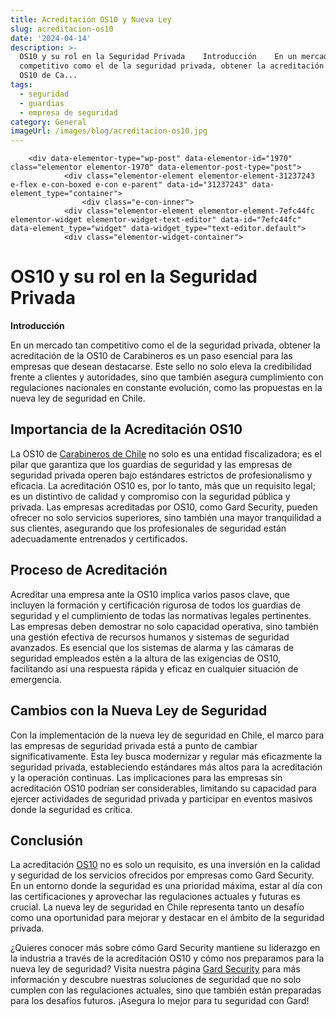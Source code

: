 ```yaml
---
title: Acreditación OS10 y Nueva Ley
slug: acreditacion-os10
date: '2024-04-14'
description: >-
  OS10 y su rol en la Seguridad Privada    Introducción    En un mercado tan
  competitivo como el de la seguridad privada, obtener la acreditación de la
  OS10 de Ca...
tags:
  - seguridad
  - guardias
  - empresa de seguridad
category: General
imageUrl: /images/blog/acreditacion-os10.jpg
---
```


		<div data-elementor-type="wp-post" data-elementor-id="1970" class="elementor elementor-1970" data-elementor-post-type="post">
				<div class="elementor-element elementor-element-31237243 e-flex e-con-boxed e-con e-parent" data-id="31237243" data-element_type="container">
					<div class="e-con-inner">
				<div class="elementor-element elementor-element-7efc44fc elementor-widget elementor-widget-text-editor" data-id="7efc44fc" data-element_type="widget" data-widget_type="text-editor.default">
				<div class="elementor-widget-container">
									
<h1 class="wp-block-heading" id="h-os10-y-su-rol-en-la-seguridad-privada">OS10 y su rol en la Seguridad Privada</h1>



<p class=""><strong>Introducción</strong></p>



<p class="">En un mercado tan competitivo como el de la seguridad privada, obtener la acreditación de la OS10 de Carabineros es un paso esencial para las empresas que desean destacarse. Este sello no solo eleva la credibilidad frente a clientes y autoridades, sino que también asegura cumplimiento con regulaciones nacionales en constante evolución, como las propuestas en la nueva ley de seguridad en Chile.</p>



<h2 class="wp-block-heading" id="h-importancia-de-la-acreditacion-os10"><strong>Importancia de la Acreditación OS10</strong></h2>



<p class="">La OS10 de <a href="http://www.carabineros.cl"rel="noopener noreferrer">Carabineros de Chile</a> no solo es una entidad fiscalizadora; es el pilar que garantiza que los guardias de seguridad y las empresas de seguridad privada operen bajo estándares estrictos de profesionalismo y eficacia. La acreditación OS10 es, por lo tanto, más que un requisito legal; es un distintivo de calidad y compromiso con la seguridad pública y privada. Las empresas acreditadas por OS10, como Gard Security, pueden ofrecer no solo servicios superiores, sino también una mayor tranquilidad a sus clientes, asegurando que los profesionales de seguridad están adecuadamente entrenados y certificados.</p>



<h2 class="wp-block-heading" id="h-proceso-de-acreditacion"><strong>Proceso de Acreditación</strong></h2>



<p class="">Acreditar una empresa ante la OS10 implica varios pasos clave, que incluyen la formación y certificación rigurosa de todos los guardias de seguridad y el cumplimiento de todas las normativas legales pertinentes. Las empresas deben demostrar no solo capacidad operativa, sino también una gestión efectiva de recursos humanos y sistemas de seguridad avanzados. Es esencial que los sistemas de alarma y las cámaras de seguridad empleados estén a la altura de las exigencias de OS10, facilitando así una respuesta rápida y eficaz en cualquier situación de emergencia.</p>



<h2 class="wp-block-heading" id="h-cambios-con-la-nueva-ley-de-seguridad"><strong>Cambios con la Nueva Ley de Seguridad</strong></h2>



<p class="">Con la implementación de la nueva ley de seguridad en Chile, el marco para las empresas de seguridad privada está a punto de cambiar significativamente. Esta ley busca modernizar y regular más eficazmente la seguridad privada, estableciendo estándares más altos para la acreditación y la operación continuas. Las implicaciones para las empresas sin acreditación OS10 podrían ser considerables, limitando su capacidad para ejercer actividades de seguridad privada y participar en eventos masivos donde la seguridad es crítica.</p>



<h2 class="wp-block-heading" id="h-conclusion"><strong>Conclusión</strong></h2>



<p class="">La acreditación <a href="https://www.zosepcar.cl/OS10.php" rel="noopener noreferrer" target="_blank">OS10</a> no es solo un requisito, es una inversión en la calidad y seguridad de los servicios ofrecidos por empresas como Gard Security. En un entorno donde la seguridad es una prioridad máxima, estar al día con las certificaciones y aprovechar las regulaciones actuales y futuras es crucial. La nueva ley de seguridad en Chile representa tanto un desafío como una oportunidad para mejorar y destacar en el ámbito de la seguridad privada.</p>



<p class="">¿Quieres conocer más sobre cómo Gard Security mantiene su liderazgo en la industria a través de la acreditación OS10 y cómo nos preparamos para la nueva ley de seguridad? Visita nuestra página <a href="https://gard.cl" rel="noopener noreferrer" target="_blank">Gard Security</a> para más información y descubre nuestras soluciones de seguridad que no solo cumplen con las regulaciones actuales, sino que también están preparadas para los desafíos futuros. ¡Asegura lo mejor para tu seguridad con Gard!</p>
								</div>
				</div>
					</div>
				</div>
				</div>
		
